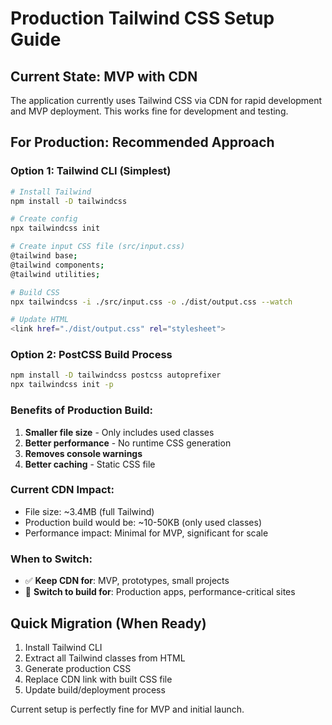 # Production Tailwind CSS Setup Guide

## Current State: MVP with CDN
The application currently uses Tailwind CSS via CDN for rapid development and MVP deployment. This works fine for development and testing.

## For Production: Recommended Approach

### Option 1: Tailwind CLI (Simplest)
```bash
# Install Tailwind
npm install -D tailwindcss

# Create config
npx tailwindcss init

# Create input CSS file (src/input.css)
@tailwind base;
@tailwind components;
@tailwind utilities;

# Build CSS
npx tailwindcss -i ./src/input.css -o ./dist/output.css --watch

# Update HTML
<link href="./dist/output.css" rel="stylesheet">
```

### Option 2: PostCSS Build Process
```bash
npm install -D tailwindcss postcss autoprefixer
npx tailwindcss init -p
```

### Benefits of Production Build:
1. **Smaller file size** - Only includes used classes
2. **Better performance** - No runtime CSS generation
3. **Removes console warnings**
4. **Better caching** - Static CSS file

### Current CDN Impact:
- File size: ~3.4MB (full Tailwind)
- Production build would be: ~10-50KB (only used classes)
- Performance impact: Minimal for MVP, significant for scale

### When to Switch:
- ✅ **Keep CDN for**: MVP, prototypes, small projects
- 🔄 **Switch to build for**: Production apps, performance-critical sites

## Quick Migration (When Ready)
1. Install Tailwind CLI
2. Extract all Tailwind classes from HTML
3. Generate production CSS
4. Replace CDN link with built CSS file
5. Update build/deployment process

Current setup is perfectly fine for MVP and initial launch.
